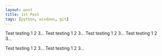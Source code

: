 ```yaml
---
layout: post
title: 1st Post
tags: [python, windows, git]
---
```


Test testing 1 2 3...
Test testing 1 2 3...
Test testing 1 2 3...
Test testing 1 2 3...

Test testing 1 2 3...
Test testing 1 2 3...
